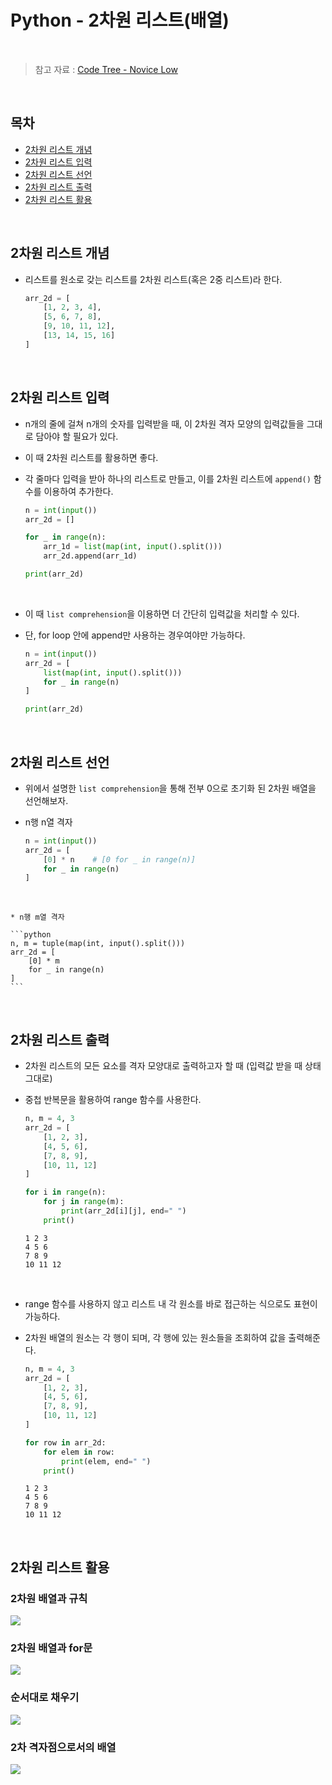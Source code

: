 # Python - 2차원 리스트(배열)

<br/>

> 참고 자료 : <a href="https://www.codetree.ai/missions/4">Code Tree - Novice Low</a>

<br/>

## 목차

* <a href="">2차원 리스트 개념</a>
* <a href="">2차원 리스트 입력</a>
* <a href="">2차원 리스트 선언</a>
* <a href="">2차원 리스트 출력</a>
* <a href="">2차원 리스트 활용</a>

<br/>

## 2차원 리스트 개념

* 리스트를 원소로 갖는 리스트를 2차원 리스트(혹은 2중 리스트)라 한다.

    ```python
    arr_2d = [
        [1, 2, 3, 4],
        [5, 6, 7, 8],
        [9, 10, 11, 12],
        [13, 14, 15, 16]
    ]
    ```

<br/>

## 2차원 리스트 입력

* n개의 줄에 걸쳐 n개의 숫자를 입력받을 때, 이 2차원 격자 모양의 입력값들을 그대로 담아야 할 필요가 있다.

* 이 때 2차원 리스트를 활용하면 좋다.

* 각 줄마다 입력을 받아 하나의 리스트로 만들고, 이를 2차원 리스트에 <code>append()</code> 함수를 이용하여 추가한다.

    ```python
    n = int(input())
    arr_2d = []

    for _ in range(n):
        arr_1d = list(map(int, input().split()))
        arr_2d.append(arr_1d)

    print(arr_2d)
    ```

<br/>

* 이 때 <code>list comprehension</code>을 이용하면 더 간단히 입력값을 처리할 수 있다.

* 단, for loop 안에 append만 사용하는 경우여야만 가능하다.

    ```python
    n = int(input())
    arr_2d = [
        list(map(int, input().split()))
        for _ in range(n)
    ]

    print(arr_2d)
    ```

<br/>

## 2차원 리스트 선언

* 위에서 설명한 <code>list comprehension</code>을 통해 전부 0으로 초기화 된 2차원 배열을 선언해보자.

* n행 n열 격자

    ```python
    n = int(input())
    arr_2d = [
        [0] * n    # [0 for _ in range(n)]
        for _ in range(n)
    ]
    ```

<br/>

    * n행 m열 격자

    ```python
    n, m = tuple(map(int, input().split()))
    arr_2d = [
        [0] * m
        for _ in range(n)
    ]
    ```


<br/>

## 2차원 리스트 출력

* 2차원 리스트의 모든 요소를 격자 모양대로 출력하고자 할 때 (입력값 받을 때 상태 그대로)

* 중첩 반복문을 활용하여 range 함수를 사용한다.

    ```python
    n, m = 4, 3
    arr_2d = [
        [1, 2, 3],
        [4, 5, 6],
        [7, 8, 9],
        [10, 11, 12]
    ]

    for i in range(n):
        for j in range(m):
            print(arr_2d[i][j], end=" ")
        print()
    ```
    ```
    1 2 3 
    4 5 6 
    7 8 9 
    10 11 12

    ```

<br/>

* range 함수를 사용하지 않고 리스트 내 각 원소를 바로 접근하는 식으로도 표현이 가능하다.

* 2차원 배열의 원소는 각 행이 되며, 각 행에 있는 원소들을 조회하여 값을 출력해준다.

    ```python
    n, m = 4, 3
    arr_2d = [
        [1, 2, 3],
        [4, 5, 6],
        [7, 8, 9],
        [10, 11, 12]
    ]

    for row in arr_2d:
        for elem in row:
            print(elem, end=" ")
        print()
    ```
    ```
    1 2 3 
    4 5 6 
    7 8 9 
    10 11 12

    ```

<br/>

## 2차원 리스트 활용

### 2차원 배열과 규칙

<img src="img/python_2d_list1.png">

<br/>

### 2차원 배열과 for문

<img src="img/python_2d_list2.png">

<br/>

### 순서대로 채우기

<img src="img/python_2d_list3.png">

<br/>

### 2차 격자점으로서의 배열

<img src="img/python_2d_list4.png">